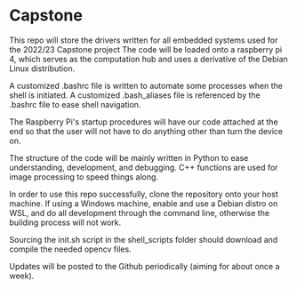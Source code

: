 # Capstone
This repo will store the drivers written for all embedded systems used for the 2022/23 Capstone project
	The code will be loaded onto a raspberry pi 4, which serves as the computation hub and uses a
	derivative of the Debian Linux distribution.

A customized .bashrc file is written to automate some processes when the shell is initiated.
A customized .bash_aliases file is referenced by the .bashrc file to ease shell navigation.

The Raspberry Pi's startup procedures will have our code attached at the end so that the user
	will not have to do anything other than turn the device on.

The structure of the code will be mainly written in Python to ease understanding, development, and debugging.
	C++ functions are used for image processing to speed things along.

In order to use this repo successfully, clone the repository onto your host machine. If using a Windows machine,
	enable and use a Debian distro on WSL, and do all development through the command line, otherwise the 
	building process will not work.

Sourcing the init.sh script in the shell_scripts folder should download and compile the needed
	opencv files.

Updates will be posted to the Github periodically (aiming for about once a week).

